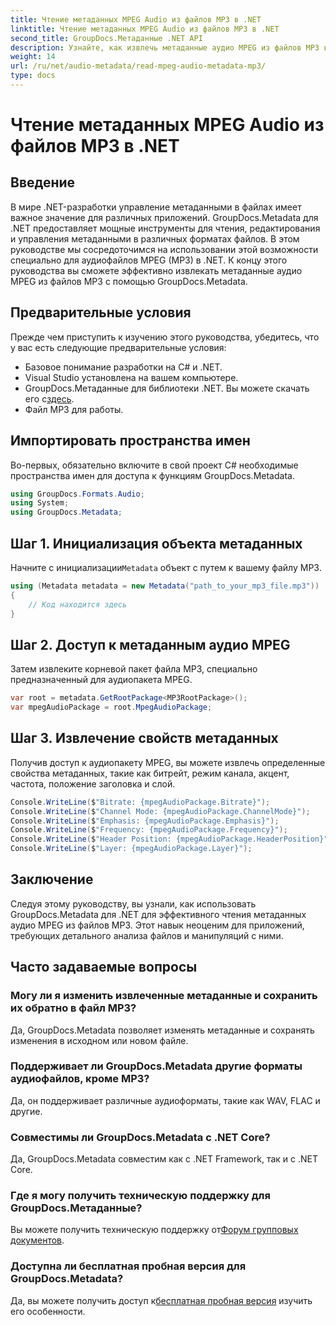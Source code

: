 ```yaml
---
title: Чтение метаданных MPEG Audio из файлов MP3 в .NET
linktitle: Чтение метаданных MPEG Audio из файлов MP3 в .NET
second_title: GroupDocs.Метаданные .NET API
description: Узнайте, как извлечь метаданные аудио MPEG из файлов MP3 в .NET с помощью GroupDocs.Metadata. Расширьте свои возможности анализа файлов.
weight: 14
url: /ru/net/audio-metadata/read-mpeg-audio-metadata-mp3/
type: docs
---
```

# Чтение метаданных MPEG Audio из файлов MP3 в .NET

## Введение
В мире .NET-разработки управление метаданными в файлах имеет важное значение для различных приложений. GroupDocs.Metadata для .NET предоставляет мощные инструменты для чтения, редактирования и управления метаданными в различных форматах файлов. В этом руководстве мы сосредоточимся на использовании этой возможности специально для аудиофайлов MPEG (MP3) в .NET. К концу этого руководства вы сможете эффективно извлекать метаданные аудио MPEG из файлов MP3 с помощью GroupDocs.Metadata.
## Предварительные условия
Прежде чем приступить к изучению этого руководства, убедитесь, что у вас есть следующие предварительные условия:
- Базовое понимание разработки на C# и .NET.
- Visual Studio установлена на вашем компьютере.
-  GroupDocs.Метаданные для библиотеки .NET. Вы можете скачать его с[здесь](https://releases.groupdocs.com/metadata/net/).
- Файл MP3 для работы.
## Импортировать пространства имен
Во-первых, обязательно включите в свой проект C# необходимые пространства имен для доступа к функциям GroupDocs.Metadata.
```csharp
using GroupDocs.Formats.Audio;
using System;
using GroupDocs.Metadata;
```
## Шаг 1. Инициализация объекта метаданных
 Начните с инициализации`Metadata` объект с путем к вашему файлу MP3.
```csharp
using (Metadata metadata = new Metadata("path_to_your_mp3_file.mp3"))
{
    // Код находится здесь
}
```
## Шаг 2. Доступ к метаданным аудио MPEG
Затем извлеките корневой пакет файла MP3, специально предназначенный для аудиопакета MPEG.
```csharp
var root = metadata.GetRootPackage<MP3RootPackage>();
var mpegAudioPackage = root.MpegAudioPackage;
```
## Шаг 3. Извлечение свойств метаданных
Получив доступ к аудиопакету MPEG, вы можете извлечь определенные свойства метаданных, такие как битрейт, режим канала, акцент, частота, положение заголовка и слой.
```csharp
Console.WriteLine($"Bitrate: {mpegAudioPackage.Bitrate}");
Console.WriteLine($"Channel Mode: {mpegAudioPackage.ChannelMode}");
Console.WriteLine($"Emphasis: {mpegAudioPackage.Emphasis}");
Console.WriteLine($"Frequency: {mpegAudioPackage.Frequency}");
Console.WriteLine($"Header Position: {mpegAudioPackage.HeaderPosition}");
Console.WriteLine($"Layer: {mpegAudioPackage.Layer}");
```
## Заключение
Следуя этому руководству, вы узнали, как использовать GroupDocs.Metadata для .NET для эффективного чтения метаданных аудио MPEG из файлов MP3. Этот навык неоценим для приложений, требующих детального анализа файлов и манипуляций с ними.

## Часто задаваемые вопросы
### Могу ли я изменить извлеченные метаданные и сохранить их обратно в файл MP3?
Да, GroupDocs.Metadata позволяет изменять метаданные и сохранять изменения в исходном или новом файле.
### Поддерживает ли GroupDocs.Metadata другие форматы аудиофайлов, кроме MP3?
Да, он поддерживает различные аудиоформаты, такие как WAV, FLAC и другие.
### Совместимы ли GroupDocs.Metadata с .NET Core?
Да, GroupDocs.Metadata совместим как с .NET Framework, так и с .NET Core.
### Где я могу получить техническую поддержку для GroupDocs.Метаданные?
 Вы можете получить техническую поддержку от[Форум групповых документов](https://forum.groupdocs.com/c/metadata/14).
### Доступна ли бесплатная пробная версия для GroupDocs.Metadata?
 Да, вы можете получить доступ к[бесплатная пробная версия](https://releases.groupdocs.com/) изучить его особенности.